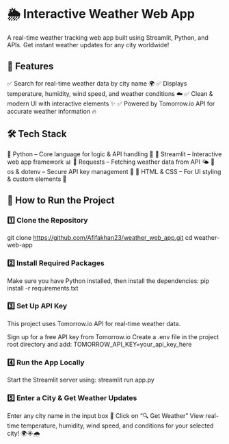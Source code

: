 # 🌦️ Interactive Weather Web App
A real-time weather tracking web app built using Streamlit, Python, and APIs. Get instant weather updates for any city worldwide!

## 🚀 Features
✅ Search for real-time weather data by city name 🌍
✅ Displays temperature, humidity, wind speed, and weather conditions ☁️
✅ Clean & modern UI with interactive elements ✨
✅ Powered by Tomorrow.io API for accurate weather information 🔥

## 🛠️ Tech Stack
🔹 Python – Core language for logic & API handling 🐍
🔹 Streamlit – Interactive web app framework 📊
🔹 Requests – Fetching weather data from API 🌤️
🔹 os & dotenv – Secure API key management 🔐
🔹 HTML & CSS – For UI styling & custom elements 🎨

## 🚀 How to Run the Project
### 1️⃣ Clone the Repository
git clone https://github.com/Afifakhan23/weather_web_app.git
cd weather-web-app

### 2️⃣ Install Required Packages
Make sure you have Python installed, then install the dependencies:
pip install -r requirements.txt

### 3️⃣ Set Up API Key
This project uses Tomorrow.io API for real-time weather data.

Sign up for a free API key from Tomorrow.io
Create a .env file in the project root directory and add:
TOMORROW_API_KEY=your_api_key_here

### 4️⃣ Run the App Locally
Start the Streamlit server using:
streamlit run app.py

### 5️⃣ Enter a City & Get Weather Updates
Enter any city name in the input box 📍
Click on “🔍 Get Weather”
View real-time temperature, humidity, wind speed, and conditions for your selected city! 🌍☀️🌧

